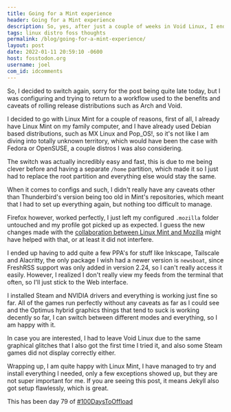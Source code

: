 ```yaml
---
title: Going for a Mint experience
header: Going for a Mint experience
description: So, yes, after just a couple of weeks in Void Linux, I ended up switching again, this time I went for Linux Mint.
tags: linux distro foss thoughts
permalink: /blog/going-for-a-mint-experience/
layout: post
date: 2022-01-11 20:59:10 -0600
host: fosstodon.org
username: joel
com_id: idcomments
---
```


So, I decided to switch again, sorry for the post being quite late today, but I was configuring and trying to return to a workflow used to the benefits and caveats of rolling release distributions such as Arch and Void. 

I decided to go with Linux Mint for a couple of reasons, first of all, I already have Linux Mint on my family computer, and I have already used Debian based distributions, such as MX Linux and Pop_OS!, so it's not like I am diving into totally unknown territory, which would have been the case with Fedora or OpenSUSE, a couple distros I was also considering.

The switch was actually incredibly easy and fast, this is due to me being clever before and having a separate `/home` partition, which made it so I just had to replace the root partition and everything else would stay the same.

When it comes to configs and such, I didn't really have any caveats other than Thunderbird's version being too old in Mint's repositories, which meant that I had to set up everything again, but nothing too difficult to manage. 

Firefox however, worked perfectly, I just left my configured `.mozilla` folder untouched and my profile got picked up as expected. I guess the new changes made with the [collaboration between Linux Mint and Mozilla](https://blog.linuxmint.com/?p=4244) might have helped with that, or at least it did not interfere.

I ended up having to add quite a few PPA's for stuff like Inkscape, Tailscale and Alacritty, the only package I wish had a newer version is `newsboat`, since FreshRSS support was only added in version 2.24, so I can't really access it easily. However, I realized I don't really view my feeds from the terminal that often, so I'll just stick to the Web interface.

I installed Steam and NVIDIA drivers and everything is working just fine so far. All of the games run perfectly without any caveats as far as I could see and the Optimus hybrid graphics things that tend to suck is working decently so far, I can switch between different modes and everything, so I am happy with it.

In case you are interested, I had to leave Void Linux due to the same graphical glitches that I also got the first time I tried it, and also some Steam games did not display correctly either.

Wrapping up, I am quite happy with Linux Mint, I have managed to try and install everything I needed, only a few exceptions showed up, but they are not super important for me. If you are seeing this post, it means Jekyll also got setup flawlessly, which is great.

This has been day 79 of [#100DaysToOffload](https://100daystooffload.com)



